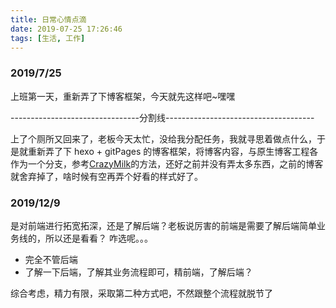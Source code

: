 ```yaml
---
title: 日常心情点滴
date: 2019-07-25 17:26:46
tags: [生活, 工作]
---
```


### 2019/7/25

上班第一天，重新弄了下博客框架，今天就先这样吧~嘿嘿

--------------------------------分割线-------------------------------------

上了个厕所又回来了，老板今天太忙，没给我分配任务，我就寻思着做点什么，于是就重新弄了下 hexo + gitPages 的博客框架，将博客内容，与原生博客工程各作为一个分支，参考[CrazyMilk](https://www.zhihu.com/question/21193762)的方法，还好之前并没有弄太多东西，之前的博客就舍弃掉了，啥时候有空再弄个好看的样式好了。

### 2019/12/9

是对前端进行拓宽拓深，还是了解后端？老板说厉害的前端是需要了解后端简单业务线的，所以还是看看？
咋选呢。。。

- 完全不管后端
- 了解一下后端，了解其业务流程即可，精前端，了解后端？

综合考虑，精力有限，采取第二种方式吧，不然跟整个流程就脱节了
